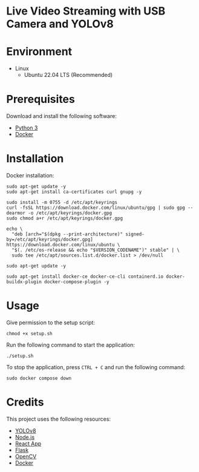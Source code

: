 # Live Video Streaming with USB Camera and YOLOv8

# Environment

* Linux
  * Ubuntu 22.04 LTS (Recommended)

# Prerequisites

Download and install the following software:

* [Python 3](https://www.python.org/downloads/)
* [Docker](https://docs.docker.com/engine/install/ubuntu/)

# Installation

Docker installation:

```shell
sudo apt-get update -y
sudo apt-get install ca-certificates curl gnupg -y

sudo install -m 0755 -d /etc/apt/keyrings
curl -fsSL https://download.docker.com/linux/ubuntu/gpg | sudo gpg --dearmor -o /etc/apt/keyrings/docker.gpg
sudo chmod a+r /etc/apt/keyrings/docker.gpg

echo \
  "deb [arch="$(dpkg --print-architecture)" signed-by=/etc/apt/keyrings/docker.gpg] https://download.docker.com/linux/ubuntu \
  "$(. /etc/os-release && echo "$VERSION_CODENAME")" stable" | \
  sudo tee /etc/apt/sources.list.d/docker.list > /dev/null

sudo apt-get update -y

sudo apt-get install docker-ce docker-ce-cli containerd.io docker-buildx-plugin docker-compose-plugin -y
```

# Usage

Give permission to the setup script:

```shell
chmod +x setup.sh
```

Run the following command to start the application:

```shell
./setup.sh
```

To stop the application, press `CTRL + C` and run the following command:

```shell
sudo docker compose down
```

# Credits

This project uses the following resources:

- [YOLOv8](https://github.com/ultralytics/ultralytics)
- [Node.js](https://nodejs.org/)
- [React App](https://create-react-app.dev/)
- [Flask](https://flask.palletsprojects.com/)
- [OpenCV](https://opencv.org/)
- [Docker](https://www.docker.com/)
